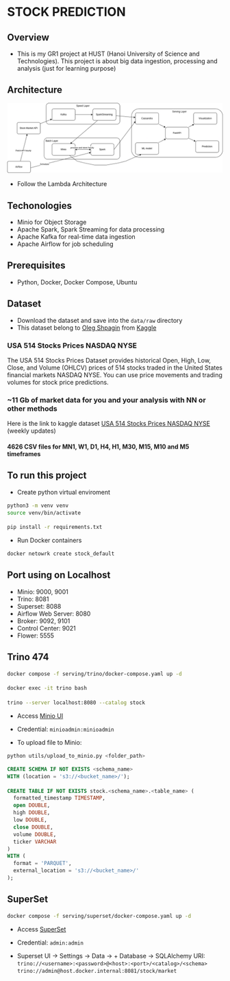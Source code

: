 # STOCK PREDICTION

## Overview
- This is my GR1 project at HUST (Hanoi University of Science and Technologies). This project is about big data ingestion, processing and analysis (just for learning purpose)

## Architecture
<img src="./images/architecture.png"/>

- Follow the Lambda Architecture

## Techonologies
- Minio for Object Storage
- Apache Spark, Spark Streaming for data processing
- Apache Kafka for real-time data ingestion
- Apache Airflow for job scheduling

## Prerequisites
- Python, Docker, Docker Compose, Ubuntu

## Dataset
- Download the dataset and save into the `data/raw` directory 
- This dataset belong to [Oleg Shpagin](https://www.kaggle.com/olegshpagin) from [Kaggle](https://www.kaggle.com/)
### USA 514 Stocks Prices NASDAQ NYSE

The USA 514 Stocks Prices Dataset provides historical Open, High, Low, Close, and Volume (OHLCV) prices of 514 stocks traded in the United States financial markets NASDAQ NYSE. You can use price movements and trading volumes for stock price predictions.

### ~11 Gb of market data for you and your analysis with NN or other methods 

Here is the link to kaggle dataset [USA 514 Stocks Prices NASDAQ NYSE](https://www.kaggle.com/datasets/olegshpagin/usa-stocks-prices-ohlcv) (weekly updates)

#### 4626 CSV files for MN1, W1, D1, H4, H1, M30, M15, M10 and M5 timeframes

## To run this project
- Create python virtual enviroment
```sh
python3 -m venv venv
source venv/bin/activate

pip install -r requirements.txt
```

- Run Docker containers
```sh
docker netowrk create stock_default
```

## Port using on Localhost
- Minio: 9000, 9001
- Trino: 8081
- Superset: 8088
- Airflow Web Server: 8080
- Broker: 9092, 9101
- Control Center: 9021
- Flower: 5555

## Trino 474
```sh
docker compose -f serving/trino/docker-compose.yaml up -d

docker exec -it trino bash

trino --server localhost:8080 --catalog stock
```
- Access [Minio UI](http://localhost:9001)
- Credential: `minioadmin:minioadmin`

- To upload file to Minio:
```sh
python utils/upload_to_minio.py <folder_path>
```

```sql
CREATE SCHEMA IF NOT EXISTS <schema_name>
WITH (location = 's3://<bucket_name>/');

CREATE TABLE IF NOT EXISTS stock.<schema_name>.<table_name> (
  formatted_timestamp TIMESTAMP,  
  open DOUBLE,
  high DOUBLE,
  low DOUBLE,
  close DOUBLE,
  volume DOUBLE,
  ticker VARCHAR
)
WITH (
  format = 'PARQUET',
  external_location = 's3://<bucket_name>/'  
);
```

## SuperSet
```sh
docker compose -f serving/superset/docker-compose.yaml up -d
```
- Access [SuperSet](http://localhost:8088)
- Credential: `admin:admin`

- Superset UI → Settings → Data → + Database → SQLAlchemy URI: `trino://<username>:<password>@<host>:<port>/<catalog>/<schema>`
``trino://admin@host.docker.internal:8081/stock/market``
